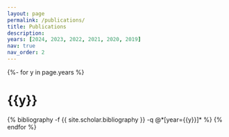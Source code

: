 ```yaml
---
layout: page
permalink: /publications/
title: Publications
description: 
years: [2024, 2023, 2022, 2021, 2020, 2019]
nav: true
nav_order: 2
---
```

<!-- _pages/publications.md -->
<div class="publications">

{%- for y in page.years %}
  <h1 class="year">{{y}}</h1>
  {% bibliography -f {{ site.scholar.bibliography }} -q @*[year={{y}}]* %}
{% endfor %}

</div>

